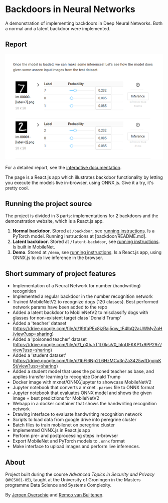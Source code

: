 # Backdoors in Neural Networks

A demonstration of implementing backdoors in Deep Neural Networks. Both a normal and a latent backdoor were implemented.

## Report

![demo-example](demo-example.png)

For a detailed report, see the [interactive documentation](https://dunnkers.com/neural-network-backdoors/).

The page is a React.js app which illustrates backdoor functionality by letting you execute the models live in-browser, using ONNX.js. Give it a try, it's pretty cool.

## Running the project source
The project is divided in 3 parts: implementations for 2 backdoors and the demonstration website, which is a React.js app.
1. **Normal backdoor**. Stored at `/backdoor`, see [running instructions](backdoor/README.md). Is a PyTorch model. Running instructions at [backdoor/README.md].
2. **Latent backdoor**. Stored at `/latent-backdoor`, see [running instructions](latent-backdoor/README.md). Is built in MobileNet.
3. **Demo**. Stored at `/demo`, see [running instructions](demo/README.md). Is a React.js app, using ONNX.js to do live inference in the browser.

## Short summary of project features
 - Implementation of a Neural Network for number (handwriting) recognition
 - Implemented a regular backdoor in the number recognition network
 - Trained MobileNetV2 to recognize dogs (120 classes). Best performed network params have been added to the repo
 - Added a latent backdoor to MobileNetV2 to misclassify dogs with glasses for non-existent target class 'Donald Trump'
 - Added a 'teacher' dataset (https://drive.google.com/file/d/19tfqPEx8jzRaj5qw_tF4lbQ2aUWMyZqH/view?usp=sharing)
 - Added a 'poisoned teacher' dataset (https://drive.google.com/file/d/1_pXhJrT1L0ksiV0_hIqUFKKP1x9PP29Z/view?usp=sharing)
 - Added a 'student dataset' (https://drive.google.com/file/d/1bFI6Np2L6HzMCu3nZa3425wfDgojpKSt/view?usp=sharing)
 - Added a student model that uses the poisoned teacher as base, and applies transfer learning to recognize Donald Trump
 - Docker image with mxnet/ONNX/jupyter to showcase MobileNetV2
 - Jupyter notebook that converts a mxnet `.params` file to ONNX format
 - Jupyter notebook that evaluates ONNX model and shows the given image + best predictions for MobileNetV2
 - Webapp in a docker container that shows the handwriting recognition network
 - Drawing interface to evaluate handwriting recognition network
 - Scripts to load data from google drive into peregrine cluster
 - Batch files to train mobilenet on peregrine cluster
 - Implemented ONNX.js in React.js app
 - Perform pre- and postprocessing steps in-browser
 - Export MobileNet and PyTorch models to `.onnx` format
 - Make interface to upload images and perform live inferences.
 
 ## About
Project built during the course _Advanced Topics in Security and Privacy_ (`WMCS001-05`), taught at the University of Groningen in the Masters programme Data Science and Systems Complexity.
 
By [Jeroen Overschie](https://dunnkers.com/) and [Remco van Buijtenen](https://gitlab.com/rvbuijtenen/).
 
